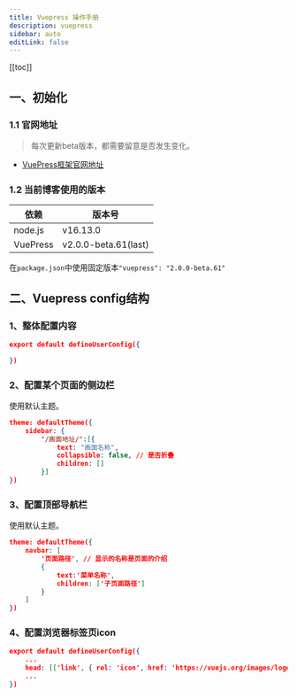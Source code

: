 ```yaml
---
title: Vuepress 操作手册
description: vuepress
sidebar: auto
editLink: false
---
```

[[toc]]
 ## 一、初始化
 ### 1.1 官网地址
> 每次更新beta版本，都需要留意是否发生变化。
 - [VuePress框架官网地址](https://v2.vuepress.vuejs.org/zh/)

 ### 1.2 当前博客使用的版本
 | 依赖 | 版本号 |
 | --- | ---|
 |node.js|v16.13.0|
 |VuePress|v2.0.0-beta.61(last)|

 在`package.json`中使用固定版本`"vuepress": "2.0.0-beta.61"`

## 二、Vuepress config结构

### 1、整体配置内容
```json
export default defineUserConfig({

})
```

### 2、配置某个页面的侧边栏
使用默认主题。
```json
theme: defaultTheme({
    sidebar: {
        "/画面地址/":[{
            text: "画面名称",
            collapsible: false, // 是否折叠
            children: []
        }]
})
```

### 3、配置顶部导航栏
使用默认主题。
```json
theme: defaultTheme({
    navbar: [
        '页面路径', // 显示的名称是页面的介绍
        {
            text:'菜单名称',
            children: ['子页面路径']
        }
    ]
})
```

### 4、配置浏览器标签页icon
```json
export default defineUserConfig({
    ...
    head: [['link', { rel: 'icon', href: 'https://vuejs.org/images/logo.png' }]],
    ...
})
```